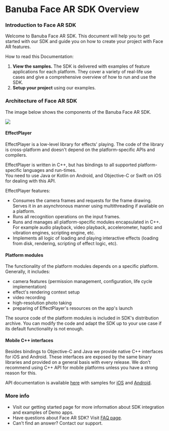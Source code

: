 # Banuba Face AR SDK Overview

### Introduction to Face AR SDK

Welcome to Banuba Face AR SDK. This document will help you to get started with our SDK and guide you on how to create your project with Face AR features.

How to read this Documentation:

1. **View the samples.** The SDK is delivered with examples of feature applications for each platform. They cover a variety of real-life use cases and give a comprehensive overview of how to run and use the SDK.
2. **Setup your project** using our examples.

### Architecture of Face AR SDK

The image below shows the components of the Banuba Face AR SDK.

![](.gitbook/assets/introduction\_0.svg)

#### EffectPlayer

EffectPlayer is a low-level library for effects' playing. The code of the library is cross-platform and doesn't depend on the platform-specific APIs and compilers.

EffectPlayer is written in C++, but has bindings to all supported platform-specific languages and run-times.\
You need to use Java or Kotlin on Android, and Objective-C or Swift on iOS for dealing with this API.

EffectPlayer features:

* Consumes the camera frames and requests for the frame drawing. Serves it in an asynchronous manner using multithreading if available on a platform.
* Runs all recognition operations on the input frames.
* Runs and manages all platform-specific modules encapsulated in C++. For example audio playback, video playback, accelerometer, haptic and vibration engines, scripting engine, etc.
* Implements all logic of loading and playing interactive effects (loading from disk, rendering, scripting of effect logic, etc).

#### Platform modules

The functionality of the platform modules depends on a specific platform. Generally, it includes:

* camera features (permission management, configuration, life cycle implementation)
* effect's rendering context setup
* video recording
* high-resolution photo taking
* preparing of EffectPlayer's resources on the app's launch

The source code of the platform modules is included in SDK's distribution archive. You can modify the code and adapt the SDK up to your use case if its default functionality is not enough.

#### Mobile C++ interfaces

Besides bindings to Objective-C and Java we provide native C++ interfaces for iOS and Android. These interfaces are exposed by the same binary libraries and provided on a general basis with every release. We don't recommend using C++ API for mobile platforms unless you have a strong reason for this.

API documentation is available [here](pathname:///generated/doxygen/html/index.html) with samples for [iOS](https://github.com/Banuba/quickstart-ios-cpp) and [Android](https://github.com/Banuba/quickstart-android-cpp).

### More info

* Visit our getting started page for more information about SDK integration and examples of Demo apps.
* Have questions about Face AR SDK? Visit [FAQ page](https://www.banuba.com/faq/).
* Can't find an answer? Contact our support.
